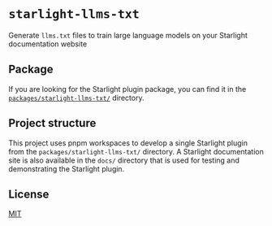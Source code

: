 # `starlight-llms-txt`

Generate `llms.txt` files to train large language models on your Starlight documentation website

## Package

If you are looking for the Starlight plugin package, you can find it in the [`packages/starlight-llms-txt/`](/packages/starlight-llms-txt/) directory.

## Project structure

This project uses pnpm workspaces to develop a single Starlight plugin from the `packages/starlight-llms-txt/` directory. A Starlight documentation site is also available in the `docs/` directory that is used for testing and demonstrating the Starlight plugin.

## License

[MIT](/LICENSE)
